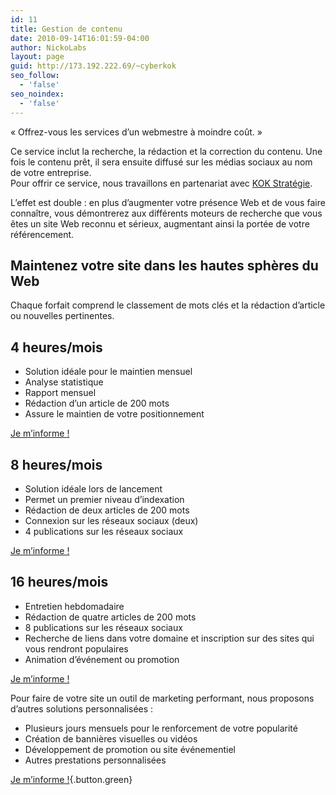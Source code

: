 ```yaml
---
id: 11
title: Gestion de contenu
date: 2010-09-14T16:01:59-04:00
author: NickoLabs
layout: page
guid: http://173.192.222.69/~cyberkok
seo_follow:
  - 'false'
seo_noindex:
  - 'false'
---
```

<span class="accent_slogan">« Offrez-vous les services d&rsquo;un webmestre à moindre coût. »</span>

Ce service inclut la recherche, la rédaction et la correction du contenu. Une fois le contenu prêt, il sera ensuite diffusé sur les médias sociaux au nom de votre entreprise.  
Pour offrir ce service, nous travaillons en partenariat avec [KOK Stratégie](http://kokstrategie.ca "KOK Stratégie").

L’effet est double : en plus d’augmenter votre présence Web et de vous faire connaître, vous démontrerez aux différents moteurs de recherche que vous êtes un site Web reconnu et sérieux, augmentant ainsi la portée de votre référencement.

## Maintenez votre site dans les hautes sphères du Web

Chaque forfait comprend le classement de mots clés et la rédaction d’article ou nouvelles pertinentes.

<div class="grid_3 round" id="forfait">
  <h2 class="f4h">
    4 heures/mois
  </h2>
  
  <ul>
    <li>
      Solution idéale pour le maintien mensuel
    </li>
    <li>
      Analyse statistique
    </li>
    <li>
      Rapport mensuel
    </li>
    <li>
      Rédaction d&rsquo;un article de 200 mots
    </li>
    <li>
      Assure le maintien de votre positionnement
    </li>
  </ul>
  
  <div class="button-wrapper">
    <a class="button green" href="/information">Je m&rsquo;informe !</a>
  </div>
</div>

<div class="grid_3 round" id="forfait">
  <h2 class="f8h">
    8 heures/mois
  </h2>
  
  <ul>
    <li>
      Solution idéale lors de lancement
    </li>
    <li>
      Permet un premier niveau d’indexation
    </li>
    <li>
      Rédaction de deux articles de 200 mots
    </li>
    <li>
      Connexion sur les réseaux sociaux (deux)
    </li>
    <li>
      4 publications sur les réseaux sociaux
    </li>
  </ul>
  
  <div class="button-wrapper">
    <a class="button green" href="/information">Je m&rsquo;informe !</a>
  </div>
</div>

<div class="grid_3 round" id="forfait">
  <h2 class="f16h">
    16 heures/mois
  </h2>
  
  <ul>
    <li>
      Entretien hebdomadaire
    </li>
    <li>
      Rédaction de quatre articles de 200 mots
    </li>
    <li>
      8 publications sur les réseaux sociaux
    </li>
    <li>
      Recherche de liens dans votre domaine et inscription sur des sites qui vous rendront populaires
    </li>
    <li>
      Animation d’événement ou promotion
    </li>
  </ul>
  
  <div class="button-wrapper">
    <a class="button green" href="/information">Je m&rsquo;informe !</a>
  </div>
</div>

<div class="clear">
</div>

Pour faire de votre site un outil de marketing performant, nous proposons d’autres solutions personnalisées :

  * Plusieurs jours mensuels pour le renforcement de votre popularité
  * Création de bannières visuelles ou vidéos
  * Développement de promotion ou site événementiel
  * Autres prestations personnalisées

[Je m&rsquo;informe !](/information){.button.green}